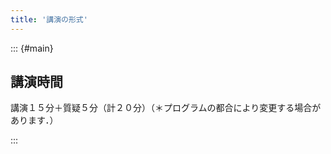 ```yaml
---
title: '講演の形式'
---
```


::: {#main}

## 講演時間

講演１５分＋質疑５分（計２０分）（＊プログラムの都合により変更する場合があります．）

<!--
## PC接続について

講演会場では，VGA端子（D-Sub15Pin），HDMI端子による接続が可能です．PCは各自でご準備ください．
-->

:::

